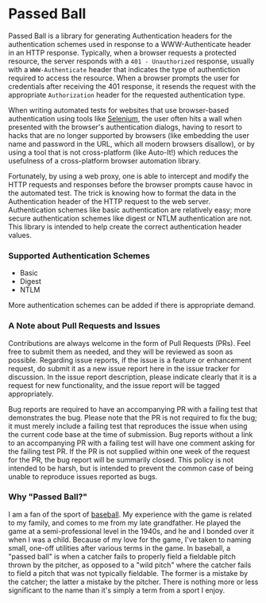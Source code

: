 # Passed Ball

Passed Ball is a library for generating Authentication headers for the authentication
schemes used in response to a WWW-Authenticate header in an HTTP response. Typically,
when a browser requests a protected resource, the server responds with a `401 - Unauthorized`
response, usually with a `WWW-Authenticate` header that indicates the type of authentiction
required to access the resource. When a browser prompts the user for credentials after
receiving the 401 response, it resends the request with the appropriate `Authorization`
header for the requested authentication type.

When writing automated tests for websites that use browser-based authentication using
tools like [Selenium](https://www.seleniumhq.org/), the user often hits a wall when
presented with the browser's authentication dialogs, having to resort to hacks that
are no longer supported by browsers (like embedding the user name and password in the
URL, which all modern browsers disallow), or by using a tool that is not cross-platform
(like Auto-It!) which reduces the usefulness of a cross-platform browser automation
library.

Fortunately, by using a web proxy, one is able to intercept and modify the HTTP requests
and responses before the browser prompts cause havoc in the automated test. The trick
is knowing how to format the data in the Authentication header of the HTTP request to the
web server. Authentication schemes like basic authentication are relatively easy; more
secure authentication schemes like digest or NTLM authentication are not. This library
is intended to help create the correct authentication header values.

### Supported Authentication Schemes
* Basic
* Digest
* NTLM

More authentication schemes can be added if there is appropriate demand.

### A Note about Pull Requests and Issues
Contributions are always welcome in the form of Pull Requests (PRs). Feel free to submit
them as needed, and they will be reviewed as soon as possible. Regarding issue reports,
if the issue is a feature or enhancement request, do submit it as a new issue report here
in the issue tracker for discussion. In the issue report description, please indicate
clearly that it is a request for new functionality, and the issue report will be tagged
appropriately.

Bug reports are required to have an accompanying PR with a failing test that demonstrates
the bug. Please note that the PR is not required to fix the bug; it must merely include a
failing test that reproduces the issue when using the current code base at the time of
submission. Bug reports without a link to an accompanying PR with a failing test will have
one comment asking for the failing test PR. If the PR is not supplied within one week of
the request for the PR, the bug report will be summarily closed. This policy is not intended
to be harsh, but is intended to prevent the common case of being unable to reproduce issues
reported as bugs.

### Why "Passed Ball?"
I am a fan of the sport of [baseball](https://en.wikipedia.org/wiki/Baseball). My experience
with the game is related to my family, and comes to me from my late grandfather. He played
the game at a semi-professional level in the 1940s, and he and I bonded over it when I was
a child. Because of my love for the game, I've taken to naming small, one-off utilities
after various terms in the game. In baseball, a "passed ball" is when a catcher fails to
properly field a fieldable pitch thrown by the pitcher, as opposed to a "wild pitch"
where the catcher fails to field a pitch that was not typically fieldable. The former is
a mistake by the catcher; the latter a mistake by the pitcher. There is nothing more or
less significant to the name than it's simply a term from a sport I enjoy.
